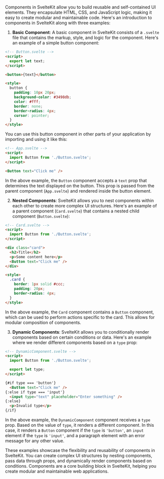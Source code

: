 
Components in SvelteKit allow you to build reusable and self-contained UI elements. They encapsulate HTML, CSS, and JavaScript logic, making it easy to create modular and maintainable code. Here's an introduction to components in SvelteKit along with three examples:

1. **Basic Component**:
A basic component in SvelteKit consists of a `.svelte` file that contains the markup, style, and logic for the component. Here's an example of a simple button component:

```html
<!-- Button.svelte -->
<script>
  export let text;
</script>

<button>{text}</button>

<style>
  button {
    padding: 10px 20px;
    background-color: #3498db;
    color: #fff;
    border: none;
    border-radius: 4px;
    cursor: pointer;
  }
</style>
```

You can use this button component in other parts of your application by importing and using it like this:

```html
<!-- App.svelte -->
<script>
  import Button from './Button.svelte';
</script>

<Button text="Click me" />
```

In the above example, the `Button` component accepts a `text` prop that determines the text displayed on the button. This prop is passed from the parent component (`App.svelte`) and rendered inside the button element.

2. **Nested Components**:
SvelteKit allows you to nest components within each other to create more complex UI structures. Here's an example of a parent component (`Card.svelte`) that contains a nested child component (`Button.svelte`):

```html
<!-- Card.svelte -->
<script>
  import Button from './Button.svelte';
</script>

<div class="card">
  <h2>Title</h2>
  <p>Some content here</p>
  <Button text="Click me" />
</div>

<style>
  .card {
    border: 1px solid #ccc;
    padding: 20px;
    border-radius: 4px;
  }
</style>
```

In the above example, the `Card` component contains a `Button` component, which can be used to perform actions specific to the card. This allows for modular composition of components.

3. **Dynamic Components**:
SvelteKit allows you to conditionally render components based on certain conditions or data. Here's an example where we render different components based on a `type` prop:

```html
<!-- DynamicComponent.svelte -->
<script>
  import Button from './Button.svelte';

  export let type;
</script>

{#if type === 'button'}
  <Button text="Click me" />
{:else if type === 'input'}
  <input type="text" placeholder="Enter something" />
{:else}
  <p>Invalid type</p>
{/if}
```

In the above example, the `DynamicComponent` component receives a `type` prop. Based on the value of `type`, it renders a different component. In this case, it renders a `Button` component if the `type` is `'button'`, an `input` element if the `type` is `'input'`, and a paragraph element with an error message for any other value.

These examples showcase the flexibility and reusability of components in SvelteKit. You can create complex UI structures by nesting components, pass data through props, and dynamically render components based on conditions. Components are a core building block in SvelteKit, helping you create modular and maintainable web applications.